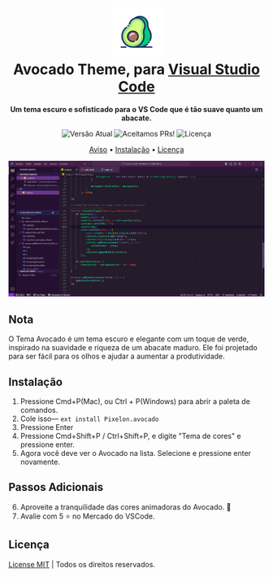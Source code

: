 <h1 align="center">
  <br>
  <img src="./Avocado-Theme-Pixelon-K33.png" alt="Logo do Tema Carambola" width="100">
  <br>
  Avocado Theme, para <a href="https://code.visualstudio.com/">Visual Studio Code</a>
  <br>
</h1>

<p align="center">
  <strong>Um tema escuro e sofisticado para o VS Code que é tão suave quanto um abacate.</strong>
</p>

<p align="center">
  <img src="https://img.shields.io/badge/Versão do Tema-1.0.2-%23DA70D6.svg" alt="Versão Atual" />
  <img src="https://img.shields.io/badge/PRs/Parcerias-Aceitamos-%23DA70D6.svg" alt="Aceitamos PRs!" />
  <img alt="Licença" src="https://img.shields.io/badge/Licença-MIT-%23DA70D6">
</p>

<p align="center">
  <a href="#aviso">Aviso</a> •
  <a href="#instalação">Instalação</a> •
  <a href="#licença">Licença</a>
</p>

<p align="center">
  <img alt="Captura de tela do Tema Carambola para Visual Studio Code" src="./public-imgs/ScreenAvocadoTheme-PixelonK33.png">
</p>


## Nota

O Tema Avocado é um tema escuro e elegante com um toque de verde, inspirado na suavidade e riqueza de um abacate maduro. Ele foi projetado para ser fácil para os olhos e ajudar a aumentar a produtividade.

## Instalação

1. Pressione Cmd+P(Mac), ou Ctrl + P(Windows) para abrir a paleta de comandos.
2. Cole isso— `ext install Pixelon.avocado`
3. Pressione Enter
4. Pressione Cmd+Shift+P / Ctrl+Shift+P, e digite "Tema de cores" e pressione enter.
5. Agora você deve ver o Avocado na lista. Selecione e pressione enter novamente.

## Passos Adicionais

6. Aproveite a tranquilidade das cores animadoras do Avocado. 🥑
7. Avalie com 5 ⭐ no Mercado do VSCode.

## Licença

[License MIT](./LICENSE.md) | Todos os direitos reservados.
